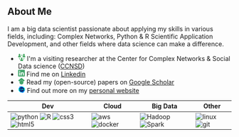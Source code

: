<!--  [![Header](https://raw.githubusercontent.com/Dorsa-Arezooji/Dorsa-Arezooji/master/header.gif "Go to website")](https://dorsa-arezooji.github.io/)
-->
## About Me

I am a big data scientist passionate about applying my skills in various fields, including: 
Complex Networks, Python & R Scientific Application Development, and other fields where data science can make a difference.

- [<img height="16" width="16" src="https://raw.githubusercontent.com/Dorsa-Arezooji/Dorsa-Arezooji/master/output-onlinepngtools(1).png" />](https://ccnsd.ir/ ' Center for Complex Systems & Social Data science (CCNSD) ') I'm a visiting researcher at the Center for Complex Networks & Social Data science ([CCNSD](https://ccnsd.ir/))
- [<img height="15" width="15" src="https://raw.githubusercontent.com/Dorsa-Arezooji/Dorsa-Arezooji/master/linkedin(1).svg" />](https://www.linkedin.com/in/dorsa-arezooji/ ' LinkedIn ') Find me on [Linkedin](https://www.linkedin.com/in/dorsa-arezooji/)
- [<img height="15" width="15" src="https://raw.githubusercontent.com/Dorsa-Arezooji/Dorsa-Arezooji/master/googlescholar(1).svg" />](https://scholar.google.com/citations?user=OJz1WroAAAAJ&hl=en&oi=ao ' Google Scholar ') Read my (open-source) papers on [Google Scholar](https://scholar.google.com/citations?user=OJz1WroAAAAJ&hl=en&oi=ao)
- [<img height="16" width="16" src="https://raw.githubusercontent.com/Dorsa-Arezooji/Dorsa-Arezooji/master/DA.png" />](https://dorsa-arezooji.github.io/ ' Personal Website ') Find out more on my [personal website](https://dorsa-arezooji.github.io/)


<!-- <img src="https://komarev.com/ghpvc/?username=Dorsa-Arezooji" alt="Dorsa-Arezooji" /> -->
 
<!-- 
* I try to share anything I might find useful such as tutorials, papers, apps, tips and advice, my experiences, and more in my [blog](https://Dorsa-Arezooji.github.io/Blog). 
-->


| Dev | Cloud | Big Data | Other |
| --- | --- | --- | --- |
| <img src="https://www.vectorlogo.zone/logos/python/python-icon.svg" alt="python" width="25" height="25"/> <img src="https://www.vectorlogo.zone/logos/r-project/r-project-official.svg" alt="R" width="30" height="30"/> <img src="https://img.icons8.com/color/344/css3.png" alt="css3" width="30" height="30"/> <img src="https://img.icons8.com/color/344/html-5.png" alt="html5" width="30" height="30"/>  | <img src="https://www.vectorlogo.zone/logos/amazon_aws/amazon_aws-icon.svg" alt="aws" width="25" height="25"/> <img src="https://www.vectorlogo.zone/logos/docker/docker-icon.svg" alt="docker" width="30" height="30"/> | <img src="https://www.vectorlogo.zone/logos/apache_hadoop/apache_hadoop-icon.svg" alt="Hadoop" width="30" height="30"/>  <img src="https://www.vectorlogo.zone/logos/apache_spark/apache_spark-icon.svg" alt="Spark" width="30" height="30"/>  | <img src="https://www.vectorlogo.zone/logos/linux/linux-icon.svg" alt="linux" width="30" height="40"/> <img src="https://www.vectorlogo.zone/logos/git-scm/git-scm-icon.svg" alt="git" width="30" height="30"/>  |

<!--
| Dev | Cloud | Big Data | Tools |
| --- | --- | --- | --- |
|![](https://img.shields.io/badge/Python-informational?style=for-the-badge&logo=python&logoColor=02fc6e&color=1a3f2d) ![](https://img.shields.io/badge/R-informational?style=for-the-badge&logo=R&logoColor=02fc6e&color=1a3f2d) | ![](https://img.shields.io/badge/AWS-informational?style=for-the-badge&logo=amazon-aws&logoColor=02fc6e&color=1a3f2d) ![](https://img.shields.io/badge/GCP-informational?style=for-the-badge&logo=google-cloud&logoColor=02fc6e&color=1a3f2d) | ![](https://img.shields.io/badge/Hadoop-informational?style=for-the-badge&logo=Hadoop&logoColor=02fc6e&color=1a3f2d) ![](https://img.shields.io/badge/PySpark-informational?style=for-the-badge&logo=Apache-Spark&logoColor=02fc6e&color=1a3f2d) | ![](https://img.shields.io/badge/Docker-informational?style=for-the-badge&logo=docker&logoColor=02fc6e&color=1a3f2d) ![](https://img.shields.io/badge/Kubernetes-informational?style=for-the-badge&logo=kubernetes&logoColor=02fc6e&color=1a3f2d) |
-->

<!--
|![](https://img.shields.io/badge/Code-Python-informational?style=flat&logo=python&logoColor=white&color=2bbc8a) | 


|![](https://img.shields.io/badge/Code-Python-informational?style=flat&logo=python&logoColor=white&color=2bbc8a) ![](https://img.shields.io/badge/Code-R-informational?style=flat&logo=R&logoColor=white&color=2bbc8a) ![](https://img.shields.io/badge/Code-Matlab-informational?style=flat&logo=mathworks&logoColor=white&color=2bbc8a) ![](https://img.shields.io/badge/Code-HTML-informational?style=flat&logo=HTML5&logoColor=white&color=2bbc8a) | ![](https://img.shields.io/badge/Cloud-AWS-informational?style=flat&logo=amazon-aws&logoColor=white&color=2bbc8a) ![](https://img.shields.io/badge/Cloud-GCP-informational?style=flat&logo=google-cloud&logoColor=white&color=2bbc8a) | ![](https://img.shields.io/badge/DB-Cassandra-informational?style=flat&logo=apache-cassandra&logoColor=white&color=2bbc8a) ![](https://img.shields.io/badge/DB-MySQL-informational?style=flat&logo=MySQL&logoColor=white&color=2bbc8a) ![](https://img.shields.io/badge/DB-MongoDB-informational?style=flat&logo=mongoDB&logoColor=white&color=2bbc8a) | ![](https://img.shields.io/badge/Big_Data-Hadoop-informational?style=flat&logo=Hadoop&logoColor=white&color=2bbc8a) ![](https://img.shields.io/badge/Big_Data-PySpark-informational?style=flat&logo=Apache-Spark&logoColor=white&color=2bbc8a) | ![](https://img.shields.io/badge/Tools-Docker-informational?style=flat&logo=docker&logoColor=white&color=2bbc8a) ![](https://img.shields.io/badge/Tools-Kubernetes-informational?style=flat&logo=kubernetes&logoColor=white&color=2bbc8a) | ![](https://img.shields.io/badge/Viz-Tableau-informational?style=flat&logo=Tableau&logoColor=white&color=2bbc8a) ![](https://img.shields.io/badge/OS-Linux-informational?style=flat&logo=linux&logoColor=white&color=2bbc8a) | 

[![Top Langs](https://github-readme-stats.vercel.app/api/top-langs/?username=Dorsa-Arezooji&layout=compact&title_color=04fc95&text_color=90e1df&icon_color=04fc95&bg_color=121112)](https://github.com/Dorsa-Arezooji)
-->
<!--## Repos -->

<!--
<a href="https://github.com/Dorsa-Arezooji/Dorsa-Arezooji">
  <img align="center" src="https://github-readme-stats.vercel.app/api/top-langs/?username=Dorsa-Arezooji&hide=java,html&theme=material-palenight&show_icons=true" />
</a>
<a href="https://github.com/Dorsa-Arezooji/Dorsa-Arezooji">
  <img align="center" src="https://github-readme-stats.vercel.app/api?username=Dorsa-Arezooji&show_icons=true&line_height=27&count_private=true&theme=material-palenight&show_icons=true" alt="Dorsa's GitHub Stats" />
</a>
-->
<!--
<a href="https://github.com/Dorsa-Arezooji/PortoDash">
  <img align="center" src="https://github-readme-stats.vercel.app/api/pin/?username=Dorsa-Arezooji&repo=PortoDash&title_color=04fc95&text_color=90e1df&icon_color=04fc95&bg_color=071611&show_icons=true" />
</a>

<a href="https://github.com/Dorsa-Arezooji/NetSent">
  <img align="center" src="https://github-readme-stats.vercel.app/api/pin/?username=Dorsa-Arezooji&repo=NetSent&title_color=04fc95&text_color=90e1df&icon_color=04fc95&bg_color=071611&show_icons=true" />
</a>

<a href="https://github.com/Dorsa-Arezooji/Forex-MCMC">
  <img align="center" src="https://github-readme-stats.vercel.app/api/pin/?username=Dorsa-Arezooji&repo=Forex-MCMC&title_color=04fc95&text_color=90e1df&icon_color=04fc95&bg_color=071611&show_icons=true" />
</a>

<a href="https://github.com/Dorsa-Arezooji/Ethereum-Analysis">
  <img align="center" src="https://github-readme-stats.vercel.app/api/pin/?username=Dorsa-Arezooji&repo=Ethereum-Analysis&title_color=04fc95&text_color=90e1df&icon_color=04fc95&bg_color=071611&show_icons=true" />
</a>  

<a href="https://github.com/Dorsa-Arezooji/Forex-Flask">
  <img align="center" src="https://github-readme-stats.vercel.app/api/pin/?username=Dorsa-Arezooji&repo=Forex-Flask&title_color=04fc95&text_color=90e1df&icon_color=04fc95&bg_color=071611&show_icons=true" />
</a>  

<a href="https://github.com/Dorsa-Arezooji/Retail-Analytics">
  <img align="center" src="https://github-readme-stats.vercel.app/api/pin/?username=Dorsa-Arezooji&repo=Retail-Analytics&title_color=04fc95&text_color=90e1df&icon_color=04fc95&bg_color=071611&show_icons=true" />
</a> 

<a href="https://github.com/Dorsa-Arezooji/Sick-Pigs">
  <img align="center" src="https://github-readme-stats.vercel.app/api/pin/?username=Dorsa-Arezooji&repo=Sick-Pigs&title_color=04fc95&text_color=90e1df&icon_color=04fc95&bg_color=071611&show_icons=true" />
</a> 

<a href="https://github.com/Dorsa-Arezooji/SplittR">
  <img align="center" src="https://github-readme-stats.vercel.app/api/pin/?username=Dorsa-Arezooji&repo=SplittR&title_color=04fc95&text_color=90e1df&icon_color=04fc95&bg_color=071611&show_icons=true" />
</a> 
-->
<!-- 
![views](https://gpvc.arturio.dev/Dorsa-Arezooji)
-->

<!-- Resources -->
<!-- Icons: https://simpleicons.org/ -->
<!-- GitHub Stats: https://github.com/anuraghazra/github-readme-stats -->
<!-- Emojis: https://emojipedia.org/emoji/ -->
<!-- HTML Emojis: https://www.fileformat.info/index.htm -->
<!-- Shields: https://shields.io/ -->
<!-- Awesome GitHub Profile README: https://github.com/abhisheknaiidu/awesome-github-profile-readme -->

<!--  
   * [Forex-MCMC](https://github.com/Dorsa-Arezooji/Forex-MCMC) `R` | `Bayesian Structural Time-Series` `Forecst` `MCMC`
   * [Ethereum-Analysis](https://github.com/Dorsa-Arezooji/Ethereum-Analysis) `Python` | `Big Data Processing` `Big Graphs`
   * [Retail-Analytics](https://github.com/Dorsa-Arezooji/Retail-Analytics) `Python` | `Machine Learning` `Prediction` `Bayesian Learning`
   * [Forex-Flask](https://github.com/Dorsa-Arezooji/Forex-Flask) `Python` | `REST API` `Live & Historical Quotes` `Trading Journal`
    
**Medical Data Analysis & Drug Development**
  
   * [Sick-Pigs](https://github.com/Dorsa-Arezooji/Sick-Pigs) `R` | `rstan` `MCMC` `Drug Dosing` `Bayesian Hierarchical Modeling`
   * [EEG-Fractal-Analysis](https://github.com/Dorsa-Arezooji/EEG-Fractal-Analysis) `Matlab` | `EEG Signal Processing` `Fractal Analysis`
   * [AutoDoc](https://github.com/Dorsa-Arezooji/AutoDoc) `owl` `swrl` | `Medical Informatics` `Ontology` `Inference`
-->

